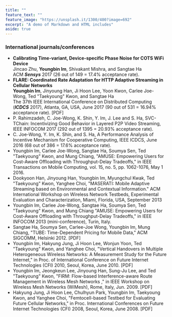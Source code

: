 ```yaml
---
title: ""
feature_text: ""
feature_image: "https://unsplash.it/1300/400?image=692"
excerpt: "A demo of Markdown and HTML includes"
aside: true
---
```


### [](#international)International journals/conferences
* **Calibrating Time-variant, Device-specific Phase Noise for COTS WiFi Device**<br />
Jincao Zhu, __Youngbin Im__, Shivakant Mishra, and Sangtae Ha<br />
ACM __*Sensys*__ 2017 (26 out of 149 = 17.4% acceptance rate).
* **FLARE: Coordinated Rate Adaptation for HTTP Adaptive Streaming in Cellular Networks**<br />
__Youngbin Im__, Jinyoung Han, Ji Hoon Lee, Yoon Kwon, Carlee Joe-Wong, Ted "Taekyoung" Kwon, and Sangtae Ha<br />
The 37th IEEE International Conference on Distributed Computing (__*ICDCS*__ 2017), Atlanta, GA, USA, June 2017 (90 out of 531 = 16.94% acceptance rate). [PDF]
* P. Rahimzadeh, C. Joe-Wong, K. Shin, Y. Im, J. Lee and S. Ha, SVC-TChain: Incentivizing Good Behavior in Layered P2P Video Streaming, IEEE INFOCOM 2017 (292 out of 1395 = 20.93% acceptance rate).
* C. Joe-Wong, Y. Im, K. Shin, and S. Ha, A Performance Analysis of Incentive Mechanism for Cooperative Computing, IEEE ICDCS, June 2016 (68 out of 386 = 17.6% acceptance rate).
* Youngbin Im, Carlee Joe-Wong, Sangtae Ha, Soumya Sen, Ted "Taekyoung" Kwon, and Mung Chiang, "AMUSE: Empowering Users for Cost-Aware Offloading with Throughput-Delay Tradeoffs," in IEEE Transactions on Mobile Computing, vol. 15, no. 5, pp. 1062-1076, May 1 2016.
* Dookyoon Han, Jinyoung Han, Youngbin Im, Myungchul Kwak, Ted "Taekyoung" Kwon, Yanghee Choi, "MASERATI: Mobile Adaptive Streaming based on Environmental and Contextual Information." ACM International Workshop on Wireless Network Testbeds, Experimental Evaluation and Characterization, Miami, Florida, USA, September 2013
* Youngbin Im, Carlee Joe-Wong, Sangtae Ha, Soumya Sen, Ted "Taekyoung" Kwon, and Mung Chiang "AMUSE: Empowering Users for Cost-Aware Offloading with Throughput-Delay Tradeoffs," in IEEE INFOCOM 2013 (mini-conference), Turin, Italy.
* Sangtae Ha, Soumya Sen, Carlee-Joe Wong, Youngbin Im, Mung Chiang, "TUBE: Time-Dependent Pricing for Mobile Data," ACM SIGCOMM, Helsinki 2012. [PDF]
* Youngbin Im, Hakyung Jung, Ji Hoon Lee, Wonjun Yoon, Ted "Taekyoung" Kwon, and Yanghee Choi, "Vertical Handovers in Multiple Heterogeneous Wireless Networks: A Measurement Study for the Future Internet," in Proc. of International Conference on Future Internet Technologies (CFI) 2010, Seoul, Korea, June 2010. [PDF]
* Youngbin Im, Jeongkeun Lee, Jinyoung Han, Sung-Ju Lee, and Ted "Taekyoung" Kwon, "FIRM: Flow-based Interference-aware Route Management in Wireless Mesh Networks ," in IEEE Workshop on Wireless Mesh Networks (WiMesh), Rome, Italy, Jun. 2009. [PDF]
* Hakyung Jung, Ji Hoon Lee, Chulhyun Park, Youngbin Im, Taekyoung Kwon, and Yanghee Choi, "Femtocell-based Testbed for Evaluating Future Cellular Networks," in Proc. International Conferences on Future Internet Technologies (CFI) 2008, Seoul, Korea, June 2008. [PDF]
